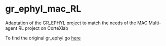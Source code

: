 # gr_ephyl_mac_RL

Adaptation of the GR_EPHYL project to match the needs of the MAC Multi-agent RL project on CorteXlab 

To find the original gr_ephyl go [here](https://raweb.inria.fr/rapportsactivite/RA2019/maracas/uid47.html)